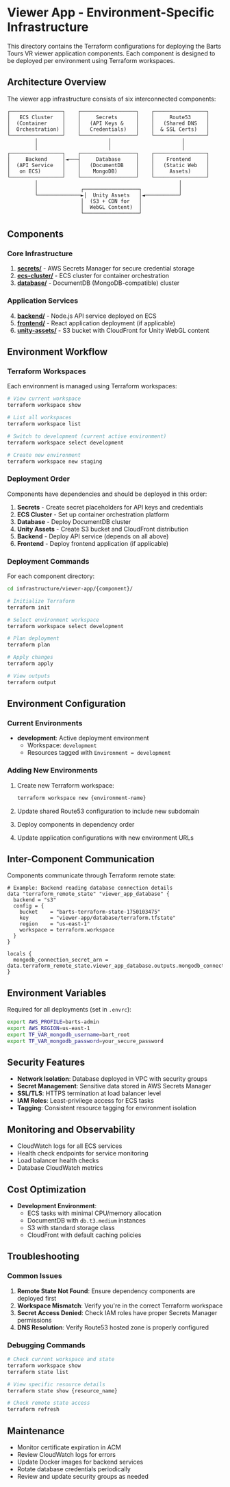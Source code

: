 # Viewer App - Environment-Specific Infrastructure

This directory contains the Terraform configurations for deploying the Barts Tours VR viewer application components. Each component is designed to be deployed per environment using Terraform workspaces.

## Architecture Overview

The viewer app infrastructure consists of six interconnected components:

```
┌─────────────────┐    ┌──────────────────┐    ┌─────────────────┐
│   ECS Cluster   │    │     Secrets      │    │     Route53     │
│  (Container     │    │   (API Keys &    │    │   (Shared DNS   │
│  Orchestration) │    │   Credentials)   │    │  & SSL Certs)   │
└─────────────────┘    └──────────────────┘    └─────────────────┘
         │                       │                       │
         │                       │                       │
┌─────────────────┐    ┌──────────────────┐    ┌─────────────────┐
│     Backend     │◄───┤     Database     │    │    Frontend     │
│  (API Service   │    │   (DocumentDB    │    │   (Static Web   │
│   on ECS)       │    │    MongoDB)      │    │     Assets)     │
└─────────────────┘    └──────────────────┘    └─────────────────┘
         │                                              │
         │              ┌──────────────────┐            │
         └──────────────►│  Unity Assets   │◄───────────┘
                        │  (S3 + CDN for   │
                        │  WebGL Content)  │
                        └──────────────────┘
```

## Components

### Core Infrastructure
1. **[secrets/](./secrets/)** - AWS Secrets Manager for secure credential storage
2. **[ecs-cluster/](./ecs-cluster/)** - ECS cluster for container orchestration
3. **[database/](./database/)** - DocumentDB (MongoDB-compatible) cluster

### Application Services
4. **[backend/](./backend/)** - Node.js API service deployed on ECS
5. **[frontend/](./frontend/)** - React application deployment (if applicable)
6. **[unity-assets/](./unity-assets/)** - S3 bucket with CloudFront for Unity WebGL content

## Environment Workflow

### Terraform Workspaces

Each environment is managed using Terraform workspaces:

```bash
# View current workspace
terraform workspace show

# List all workspaces
terraform workspace list

# Switch to development (current active environment)
terraform workspace select development

# Create new environment
terraform workspace new staging
```

### Deployment Order

Components have dependencies and should be deployed in this order:

1. **Secrets** - Create secret placeholders for API keys and credentials
2. **ECS Cluster** - Set up container orchestration platform
3. **Database** - Deploy DocumentDB cluster
4. **Unity Assets** - Create S3 bucket and CloudFront distribution
5. **Backend** - Deploy API service (depends on all above)
6. **Frontend** - Deploy frontend application (if applicable)

### Deployment Commands

For each component directory:

```bash
cd infrastructure/viewer-app/{component}/

# Initialize Terraform
terraform init

# Select environment workspace
terraform workspace select development

# Plan deployment
terraform plan

# Apply changes
terraform apply

# View outputs
terraform output
```

## Environment Configuration

### Current Environments

- **development**: Active deployment environment
  - Workspace: `development`
  - Resources tagged with `Environment = development`

### Adding New Environments

1. Create new Terraform workspace:
   ```bash
   terraform workspace new {environment-name}
   ```

2. Update shared Route53 configuration to include new subdomain

3. Deploy components in dependency order

4. Update application configurations with new environment URLs

## Inter-Component Communication

Components communicate through Terraform remote state:

```hcl
# Example: Backend reading database connection details
data "terraform_remote_state" "viewer_app_database" {
  backend = "s3"
  config = {
    bucket    = "barts-terraform-state-1750103475"
    key       = "viewer-app/database/terraform.tfstate"
    region    = "us-east-1"
    workspace = terraform.workspace
  }
}

locals {
  mongodb_connection_secret_arn = data.terraform_remote_state.viewer_app_database.outputs.mongodb_connection_secret_arn
}
```

## Environment Variables

Required for all deployments (set in `.envrc`):

```bash
export AWS_PROFILE=barts-admin
export AWS_REGION=us-east-1
export TF_VAR_mongodb_username=bart_root
export TF_VAR_mongodb_password=your_secure_password
```

## Security Features

- **Network Isolation**: Database deployed in VPC with security groups
- **Secret Management**: Sensitive data stored in AWS Secrets Manager
- **SSL/TLS**: HTTPS termination at load balancer level
- **IAM Roles**: Least-privilege access for ECS tasks
- **Tagging**: Consistent resource tagging for environment isolation

## Monitoring and Observability

- CloudWatch logs for all ECS services
- Health check endpoints for service monitoring
- Load balancer health checks
- Database CloudWatch metrics

## Cost Optimization

- **Development Environment**: 
  - ECS tasks with minimal CPU/memory allocation
  - DocumentDB with `db.t3.medium` instances
  - S3 with standard storage class
  - CloudFront with default caching policies

## Troubleshooting

### Common Issues

1. **Remote State Not Found**: Ensure dependency components are deployed first
2. **Workspace Mismatch**: Verify you're in the correct Terraform workspace
3. **Secret Access Denied**: Check IAM roles have proper Secrets Manager permissions
4. **DNS Resolution**: Verify Route53 hosted zone is properly configured

### Debugging Commands

```bash
# Check current workspace and state
terraform workspace show
terraform state list

# View specific resource details
terraform state show {resource_name}

# Check remote state access
terraform refresh
```

## Maintenance

- Monitor certificate expiration in ACM
- Review CloudWatch logs for errors
- Update Docker images for backend services
- Rotate database credentials periodically
- Review and update security groups as needed